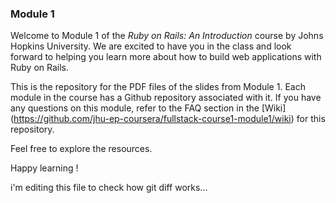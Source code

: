 ### Module 1

Welcome to Module 1 of the *Ruby on Rails: An Introduction* course by Johns Hopkins University. We are excited to have you in the class and look forward to helping you learn more about how to build web applications with Ruby on Rails.

This is the repository for the PDF files of the slides from Module 1. Each module in the course has a Github repository associated with it. If you have any questions on this module, refer to the FAQ section in the [Wiki] (https://github.com/jhu-ep-coursera/fullstack-course1-module1/wiki) for this repository.

Feel free to explore the resources.

Happy learning !


i'm editing this file to check how git diff works...  

